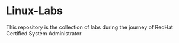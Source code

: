 # Linux-Labs

This repository is the collection of labs during the journey of RedHat Certified System Administrator

